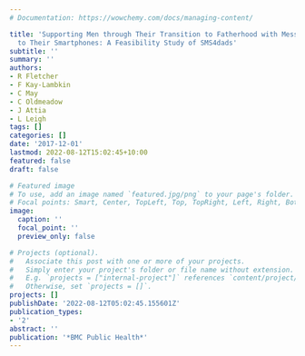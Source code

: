 ```yaml
---
# Documentation: https://wowchemy.com/docs/managing-content/

title: 'Supporting Men through Their Transition to Fatherhood with Messages Delivered
  to Their Smartphones: A Feasibility Study of SMS4dads'
subtitle: ''
summary: ''
authors:
- R Fletcher
- F Kay-Lambkin
- C May
- C Oldmeadow
- J Attia
- L Leigh
tags: []
categories: []
date: '2017-12-01'
lastmod: 2022-08-12T15:02:45+10:00
featured: false
draft: false

# Featured image
# To use, add an image named `featured.jpg/png` to your page's folder.
# Focal points: Smart, Center, TopLeft, Top, TopRight, Left, Right, BottomLeft, Bottom, BottomRight.
image:
  caption: ''
  focal_point: ''
  preview_only: false

# Projects (optional).
#   Associate this post with one or more of your projects.
#   Simply enter your project's folder or file name without extension.
#   E.g. `projects = ["internal-project"]` references `content/project/deep-learning/index.md`.
#   Otherwise, set `projects = []`.
projects: []
publishDate: '2022-08-12T05:02:45.155601Z'
publication_types:
- '2'
abstract: ''
publication: '*BMC Public Health*'
---
```

